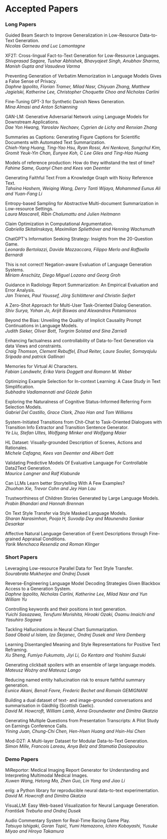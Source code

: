 # Accepted Papers  
  
### Long Papers  
Guided Beam Search to Improve Generalization in Low-Resource Data-to-Text Generation.    
*Nicolas Garneau and Luc Lamontagne*  
  
XF2T: Cross-lingual Fact-to-Text Generation for Low-Resource Languages.    
*Shivprasad Sagare, Tushar Abhishek, Bhavyajeet Singh, Anubhav Sharma, Manish Gupta and Vasudeva Varma*  
  
Preventing Generation of Verbatim Memorization in Language Models Gives a False Sense of Privacy.  
*Daphne Ippolito, Florian Tramer, Milad Nasr, Chiyuan Zhang, Matthew Jagielski, Katherine Lee, Christopher Choquette Choo and Nicholas Carlini*  
  
Fine-Tuning GPT-3 for Synthetic Danish News Generation.  
*Mina Almasi and Anton Schiønning*  
  
GAN-LM: Generative Adversarial Network using Language Models for Downstream Applications.  
*Dae Yon Hwang, Yaroslav Nechaev, Cyprien de Lichy and Renxian Zhang*  
  
Summaries as Captions: Generating Figure Captions for Scientific Documents with Automated Text Summarization.  
*Chieh-Yang Huang, Ting-Yao Hsu, Ryan Rossi, Ani Nenkova, Sungchul Kim, Gromit Yeuk-Yin Chan, Eunyee Koh, C Lee Giles and Ting-Hao Huang*  
  
Models of reference production: How do they withstand the test of time?  
*Fahime Same, Guanyi Chen and Kees van Deemter*  
  
Generating Faithful Text From a Knowledge Graph with Noisy Reference Text.  
*Tahsina Hashem, Weiqing Wang, Derry Tanti Wijaya, Mohammed Eunus Ali and Yuan-Fang Li*  
  
Entropy-based Sampling for Abstractive Multi-document Summarization in Low-resource Settings.  
*Laura Mascarell, Ribin Chalumattu and Julien Heitmann*  
  
Claim Optimization in Computational Argumentation.  
*Gabriella Skitalinskaya, Maximilian Spliethöver and Henning Wachsmuth*  
  
ChatGPT's Information Seeking Strategy: Insights from the 20-Question Game.  
*Leonardo Bertolazzi, Davide Mazzaccara, Filippo Merlo and Raffaella Bernardi*  
  
This is not correct! Negation-aware Evaluation of Language Generation Systems.  
*Miriam Anschütz, Diego Miguel Lozano and Georg Groh*  
  
Guidance in Radiology Report Summarization: An Empirical Evaluation and Error Analysis.  
*Jan Trienes, Paul Youssef, Jörg Schlötterer and Christin Seifert*  
  
A Zero-Shot Approach for Multi-User Task-Oriented Dialog Generation.  
*Shiv Surya, Yohan Jo, Arijit Biswas and Alexandros Potamianos*  
  
Beyond the Bias: Unveiling the Quality of Implicit Causality Prompt Continuations in Language Models.  
*Judith Sieker, Oliver Bott, Torgrim Solstad and Sina Zarrieß*  
  
Enhancing factualness and controllability of Data-to-Text Generation via data Views and constraints.  
*Craig Thomson, Clement Rebuffel, Ehud Reiter, Laure Soulier, Somayajulu Sripada and patrick Gallinari*  
  
Memories for Virtual AI Characters.  
*Fabian Landwehr, Erika Varis Doggett and Romann M. Weber*  
  
Optimizing Example Selection for In-context Learning: A Case Study in Text Simplification.  
*Subhadra Vadlamannati and Gözde Şahin*  
  
Exploring the Naturalness of Cognitive Status-Informed Referring Form Selection Models.  
*Gabriel Del Castillo, Grace Clark, Zhao Han and Tom Williams*  
  
System-Initiated Transitions from Chit-Chat to Task-Oriented Dialogues with Transition Info Extractor and Transition Sentence Generator.  
*Ye Liu, Stefan Ultes, Wolfgang Minker and Wolfgang Maier*  
  
HL Dataset: Visually-grounded Description of Scenes, Actions and Rationales.  
*Michele Cafagna, Kees van Deemter and Albert Gatt*  
  
Validating Predictive Models Of Evaluative Language For Controllable Data2Text Generation.  
*Maurice Langner and Ralf Klabunde*  
  
Can LLMs Learn better Storytelling With A Few Examples?  
*Zhuohan Xie, Trevor Cohn and Jey Han Lau*  
  
Trustworthiness of Children Stories Generated by Large Language Models.  
*Prabin Bhandari and Hannah Brennan*  
  
On Text Style Transfer via Style Masked Language Models.  
*Sharan Narasimhan, Pooja H, Suvodip Dey and Maunendra Sankar Desarkar*  
  
Affective Natural Language Generation of Event Descriptions through Fine-grained Appraisal Conditions.  
*Yarik Menchaca Resendiz and Roman Klinger*  
  
### Short Papers  
Leveraging Low-resource Parallel Data for Text Style Transfer.  
*Sourabrata Mukherjee and Ondrej Dusek*  
  
Reverse-Engineering Language Model Decoding Strategies Given Blackbox Access to a Generation System.  
*Daphne Ippolito, Nicholas Carlini, Katherine Lee, Milad Nasr and Yun William Yu*  
  
Controlling keywords and their positions in text generation.  
*Yuichi Sasazawa, Terufumi Morishita, Hiroaki Ozaki, Osamu Imaichi and Yasuhiro Sogawa*  
  
Tackling Hallucinations in Neural Chart Summarization.  
*Saad Obaid ul Islam, Iza Škrjanec, Ondrej Dusek and Vera Demberg*  
  
Learning Disentangled Meaning and Style Representations for Positive Text Reframing.  
*Xu Sheng, Fumiyo Fukumoto, Jiyi Li, Go Kentaro and Yoshimi Suzuki*  
  
Generating clickbait spoilers with an ensemble of large language models.  
*Mateusz Woźny and Mateusz Lango*  
  
Reducing named entity hallucination risk to ensure faithful summary generation.  
*Eunice Akani, Benoit Favre, Frederic Bechet and Romain GEMIGNANI*  
  
Building a dual dataset of text- and image-grounded conversations and summarisation in Gàidhlig (Scottish Gaelic).  
*David M. Howcroft, William Lamb, Anna Groundwater and Dimitra Gkatzia*  
  
Generating Multiple Questions from Presentation Transcripts: A Pilot Study on Earnings Conference Calls.  
*Yining Juan, Chung-Chi Chen, Hen-Hsen Huang and Hsin-Hsi Chen*  
  
Mod-D2T: A Multi-layer Dataset for Modular Data-to-Text Generation.  
*Simon Mille, Francois Lareau, Anya Belz and Stamatia Dasiopoulou*  
  
### Demo Papers  
MiReportor: Medical Imaging Report Generator for Understanding and Interpreting Multimodal Medical Images.  
*Xuwen Wang, Hetong Ma, Zhen Guo, Lin Yang and Jiao Li*  
  
enlg: a Python library for reproducible neural data-to-text experimentation.  
*David M. Howcroft and Dimitra Gkatzia*  
  
VisuaLLM: Easy Web-based Visualization for Neural Language Generation.  
*František Trebuňa and Ondrej Dusek*  
  
Audio Commentary System for Real-Time Racing Game Play.  
*Tatsuya Ishigaki, Goran Topić, Yumi Hamazono, Ichiro Kobayashi, Yusuke Miyao and Hiroya Takamura*